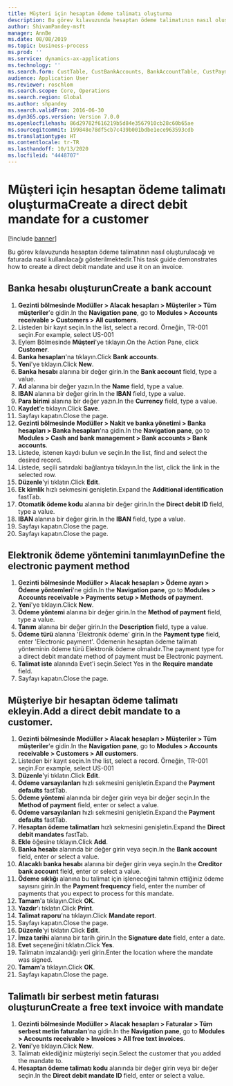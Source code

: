 ```yaml
---
title: Müşteri için hesaptan ödeme talimatı oluşturma
description: Bu görev kılavuzunda hesaptan ödeme talimatının nasıl oluşturulacağı ve faturada nasıl kullanılacağı gösterilmektedir.
author: ShivamPandey-msft
manager: AnnBe
ms.date: 08/08/2019
ms.topic: business-process
ms.prod: ''
ms.service: dynamics-ax-applications
ms.technology: ''
ms.search.form: CustTable, CustBankAccounts, BankAccountTable, CustPaymMode, CustDirectDebitMandate, BankAccountTableLookUp, SrsReportViewerForm,  LogisticsAddressCityLookup, CustFreeInvoice, CustTableLookup
audience: Application User
ms.reviewer: roschlom
ms.search.scope: Core, Operations
ms.search.region: Global
ms.author: shpandey
ms.search.validFrom: 2016-06-30
ms.dyn365.ops.version: Version 7.0.0
ms.openlocfilehash: 86d29782f616219b5d84e3567910cb28c60b65ae
ms.sourcegitcommit: 199848e78df5cb7c439b001bdbe1ece963593cdb
ms.translationtype: HT
ms.contentlocale: tr-TR
ms.lasthandoff: 10/13/2020
ms.locfileid: "4448707"
---
```

# <a name="create-a-direct-debit-mandate-for-a-customer"></a><span data-ttu-id="59b96-103">Müşteri için hesaptan ödeme talimatı oluşturma</span><span class="sxs-lookup"><span data-stu-id="59b96-103">Create a direct debit mandate for a customer</span></span>

[!include [banner](../../includes/banner.md)]

<span data-ttu-id="59b96-104">Bu görev kılavuzunda hesaptan ödeme talimatının nasıl oluşturulacağı ve faturada nasıl kullanılacağı gösterilmektedir.</span><span class="sxs-lookup"><span data-stu-id="59b96-104">This task guide demonstrates how to create a direct debit mandate and use it on an invoice.</span></span>


## <a name="create-a-bank-account"></a><span data-ttu-id="59b96-105">Banka hesabı oluşturun</span><span class="sxs-lookup"><span data-stu-id="59b96-105">Create a bank account</span></span>
1. <span data-ttu-id="59b96-106">**Gezinti bölmesinde** **Modüller > Alacak hesapları > Müşteriler > Tüm müşteriler**'e gidin.</span><span class="sxs-lookup"><span data-stu-id="59b96-106">In the **Navigation pane**, go to **Modules > Accounts receivable > Customers > All customers**.</span></span>
2. <span data-ttu-id="59b96-107">Listeden bir kayıt seçin.</span><span class="sxs-lookup"><span data-stu-id="59b96-107">In the list, select a record.</span></span> <span data-ttu-id="59b96-108">Örneğin, TR-001 seçin.</span><span class="sxs-lookup"><span data-stu-id="59b96-108">For example, select US-001</span></span>
3. <span data-ttu-id="59b96-109">Eylem Bölmesinde **Müşteri**'ye tıklayın.</span><span class="sxs-lookup"><span data-stu-id="59b96-109">On the Action Pane, click **Customer**.</span></span>
4. <span data-ttu-id="59b96-110">**Banka hesapları**'na tıklayın.</span><span class="sxs-lookup"><span data-stu-id="59b96-110">Click **Bank accounts**.</span></span>
5. <span data-ttu-id="59b96-111">**Yeni**'ye tıklayın.</span><span class="sxs-lookup"><span data-stu-id="59b96-111">Click **New**.</span></span>
6. <span data-ttu-id="59b96-112">**Banka hesabı** alanına bir değer girin.</span><span class="sxs-lookup"><span data-stu-id="59b96-112">In the **Bank account** field, type a value.</span></span>
7. <span data-ttu-id="59b96-113">**Ad** alanına bir değer yazın.</span><span class="sxs-lookup"><span data-stu-id="59b96-113">In the **Name** field, type a value.</span></span>
8. <span data-ttu-id="59b96-114">**IBAN** alanına bir değer girin.</span><span class="sxs-lookup"><span data-stu-id="59b96-114">In the **IBAN** field, type a value.</span></span>
9. <span data-ttu-id="59b96-115">**Para birimi** alanına bir değer yazın.</span><span class="sxs-lookup"><span data-stu-id="59b96-115">In the **Currency** field, type a value.</span></span>
10. <span data-ttu-id="59b96-116">**Kaydet**'e tıklayın.</span><span class="sxs-lookup"><span data-stu-id="59b96-116">Click **Save**.</span></span>
11. <span data-ttu-id="59b96-117">Sayfayı kapatın.</span><span class="sxs-lookup"><span data-stu-id="59b96-117">Close the page.</span></span>
12. <span data-ttu-id="59b96-118">**Gezinti bölmesinde** **Modüller > Nakit ve banka yönetimi > Banka hesapları > Banka hesapları**'na gidin.</span><span class="sxs-lookup"><span data-stu-id="59b96-118">In the **Navigation pane**, go to **Modules > Cash and bank management > Bank accounts > Bank accounts**.</span></span>
13. <span data-ttu-id="59b96-119">Listede, istenen kaydı bulun ve seçin.</span><span class="sxs-lookup"><span data-stu-id="59b96-119">In the list, find and select the desired record.</span></span>
14. <span data-ttu-id="59b96-120">Listede, seçili satırdaki bağlantıya tıklayın.</span><span class="sxs-lookup"><span data-stu-id="59b96-120">In the list, click the link in the selected row.</span></span>
15. <span data-ttu-id="59b96-121">**Düzenle**'yi tıklatın.</span><span class="sxs-lookup"><span data-stu-id="59b96-121">Click **Edit**.</span></span>
16. <span data-ttu-id="59b96-122">**Ek kimlik** hızlı sekmesini genişletin.</span><span class="sxs-lookup"><span data-stu-id="59b96-122">Expand the **Additional identification** fastTab.</span></span>
17. <span data-ttu-id="59b96-123">**Otomatik ödeme kodu** alanına bir değer girin.</span><span class="sxs-lookup"><span data-stu-id="59b96-123">In the **Direct debit ID** field, type a value.</span></span>
18. <span data-ttu-id="59b96-124">**IBAN** alanına bir değer girin.</span><span class="sxs-lookup"><span data-stu-id="59b96-124">In the **IBAN** field, type a value.</span></span>
19. <span data-ttu-id="59b96-125">Sayfayı kapatın.</span><span class="sxs-lookup"><span data-stu-id="59b96-125">Close the page.</span></span>
20. <span data-ttu-id="59b96-126">Sayfayı kapatın.</span><span class="sxs-lookup"><span data-stu-id="59b96-126">Close the page.</span></span>

## <a name="define-the-electronic-payment-method"></a><span data-ttu-id="59b96-127">Elektronik ödeme yöntemini tanımlayın</span><span class="sxs-lookup"><span data-stu-id="59b96-127">Define the electronic payment method</span></span>
1. <span data-ttu-id="59b96-128">**Gezinti bölmesinde** **Modüller > Alacak hesapları > Ödeme ayarı > Ödeme yöntemleri**'ne gidin.</span><span class="sxs-lookup"><span data-stu-id="59b96-128">In the **Navigation pane**, go to **Modules > Accounts receivable > Payments setup > Methods of payment**.</span></span>
2. <span data-ttu-id="59b96-129">**Yeni**'ye tıklayın.</span><span class="sxs-lookup"><span data-stu-id="59b96-129">Click **New**.</span></span>
3. <span data-ttu-id="59b96-130">**Ödeme yöntemi** alanına bir değer girin.</span><span class="sxs-lookup"><span data-stu-id="59b96-130">In the **Method of payment** field, type a value.</span></span>
4. <span data-ttu-id="59b96-131">**Tanım** alanına bir değer girin.</span><span class="sxs-lookup"><span data-stu-id="59b96-131">In the **Description** field, type a value.</span></span>
5. <span data-ttu-id="59b96-132">**Ödeme türü** alanına 'Elektronik ödeme' girin.</span><span class="sxs-lookup"><span data-stu-id="59b96-132">In the **Payment type** field, enter 'Electronic payment'.</span></span> <span data-ttu-id="59b96-133">Ödemenin hesaptan ödeme talimatı yönteminin ödeme türü Elektronik ödeme olmalıdır.</span><span class="sxs-lookup"><span data-stu-id="59b96-133">The payment type for a direct debit mandate method of payment must be Electronic payment.</span></span>
6. <span data-ttu-id="59b96-134">**Talimat iste** alanında Evet'i seçin.</span><span class="sxs-lookup"><span data-stu-id="59b96-134">Select Yes in the **Require mandate** field.</span></span>
7. <span data-ttu-id="59b96-135">Sayfayı kapatın.</span><span class="sxs-lookup"><span data-stu-id="59b96-135">Close the page.</span></span>

## <a name="add-a-direct-debit-mandate-to-a-customer"></a><span data-ttu-id="59b96-136">Müşteriye bir hesaptan ödeme talimatı ekleyin.</span><span class="sxs-lookup"><span data-stu-id="59b96-136">Add a direct debit mandate to a customer.</span></span>
1. <span data-ttu-id="59b96-137">**Gezinti bölmesinde** **Modüller > Alacak hesapları > Müşteriler > Tüm müşteriler**'e gidin.</span><span class="sxs-lookup"><span data-stu-id="59b96-137">In the **Navigation pane**, go to **Modules > Accounts receivable > Customers > All customers**.</span></span>
2. <span data-ttu-id="59b96-138">Listeden bir kayıt seçin.</span><span class="sxs-lookup"><span data-stu-id="59b96-138">In the list, select a record.</span></span> <span data-ttu-id="59b96-139">Örneğin, TR-001 seçin.</span><span class="sxs-lookup"><span data-stu-id="59b96-139">For example, select US-001</span></span>
3. <span data-ttu-id="59b96-140">**Düzenle**'yi tıklatın.</span><span class="sxs-lookup"><span data-stu-id="59b96-140">Click **Edit**.</span></span>
4. <span data-ttu-id="59b96-141">**Ödeme varsayılanları** hızlı sekmesini genişletin.</span><span class="sxs-lookup"><span data-stu-id="59b96-141">Expand the **Payment defaults** fastTab.</span></span>
5. <span data-ttu-id="59b96-142">**Ödeme yöntemi** alanında bir değer girin veya bir değer seçin.</span><span class="sxs-lookup"><span data-stu-id="59b96-142">In the **Method of payment** field, enter or select a value.</span></span>
6. <span data-ttu-id="59b96-143">**Ödeme varsayılanları** hızlı sekmesini genişletin.</span><span class="sxs-lookup"><span data-stu-id="59b96-143">Expand the **Payment defaults** fastTab.</span></span>
7. <span data-ttu-id="59b96-144">**Hesaptan ödeme talimatları** hızlı sekmesini genişletin.</span><span class="sxs-lookup"><span data-stu-id="59b96-144">Expand the **Direct debit mandates** fastTab.</span></span>
8. <span data-ttu-id="59b96-145">**Ekle** öğesine tıklayın.</span><span class="sxs-lookup"><span data-stu-id="59b96-145">Click **Add**.</span></span>
9. <span data-ttu-id="59b96-146">**Banka hesabı** alanında bir değer girin veya seçin.</span><span class="sxs-lookup"><span data-stu-id="59b96-146">In the **Bank account** field, enter or select a value.</span></span>
10. <span data-ttu-id="59b96-147">**Alacaklı banka hesabı** alanına bir değer girin veya seçin.</span><span class="sxs-lookup"><span data-stu-id="59b96-147">In the **Creditor bank account** field, enter or select a value.</span></span>
11. <span data-ttu-id="59b96-148">**Ödeme sıklığı** alanına bu talimat için işleneceğini tahmin ettiğiniz ödeme sayısını girin.</span><span class="sxs-lookup"><span data-stu-id="59b96-148">In the **Payment frequency** field, enter the number of payments that you expect to process for this mandate.</span></span>
12. <span data-ttu-id="59b96-149">**Tamam**'a tıklayın.</span><span class="sxs-lookup"><span data-stu-id="59b96-149">Click **OK**.</span></span>
13. <span data-ttu-id="59b96-150">**Yazdır**'ı tıklatın.</span><span class="sxs-lookup"><span data-stu-id="59b96-150">Click **Print**.</span></span>
14. <span data-ttu-id="59b96-151">**Talimat raporu**'na tıklayın.</span><span class="sxs-lookup"><span data-stu-id="59b96-151">Click **Mandate report**.</span></span>
15. <span data-ttu-id="59b96-152">Sayfayı kapatın.</span><span class="sxs-lookup"><span data-stu-id="59b96-152">Close the page.</span></span>
16. <span data-ttu-id="59b96-153">**Düzenle**'yi tıklatın.</span><span class="sxs-lookup"><span data-stu-id="59b96-153">Click **Edit**.</span></span>
17. <span data-ttu-id="59b96-154">**İmza tarihi** alanına bir tarih girin.</span><span class="sxs-lookup"><span data-stu-id="59b96-154">In the **Signature date** field, enter a date.</span></span>
18. <span data-ttu-id="59b96-155">**Evet** seçeneğini tıklatın.</span><span class="sxs-lookup"><span data-stu-id="59b96-155">Click **Yes**.</span></span>
19. <span data-ttu-id="59b96-156">Talimatın imzalandığı yeri girin.</span><span class="sxs-lookup"><span data-stu-id="59b96-156">Enter the location where the mandate was signed.</span></span>
20. <span data-ttu-id="59b96-157">**Tamam**'a tıklayın.</span><span class="sxs-lookup"><span data-stu-id="59b96-157">Click **OK**.</span></span>
21. <span data-ttu-id="59b96-158">Sayfayı kapatın.</span><span class="sxs-lookup"><span data-stu-id="59b96-158">Close the page.</span></span>

## <a name="create-a-free-text-invoice-with-mandate"></a><span data-ttu-id="59b96-159">Talimatlı bir serbest metin faturası oluşturun</span><span class="sxs-lookup"><span data-stu-id="59b96-159">Create a free text invoice with mandate</span></span>
1. <span data-ttu-id="59b96-160">**Gezinti bölmesinde** **Modüller > Alacak hesapları > Faturalar > Tüm serbest metin faturaları**'na gidin.</span><span class="sxs-lookup"><span data-stu-id="59b96-160">In the **Navigation pane**, go to **Modules > Accounts receivable > Invoices > All free text invoices**.</span></span>
2. <span data-ttu-id="59b96-161">**Yeni**'ye tıklayın.</span><span class="sxs-lookup"><span data-stu-id="59b96-161">Click **New**.</span></span>
3. <span data-ttu-id="59b96-162">Talimatı eklediğiniz müşteriyi seçin.</span><span class="sxs-lookup"><span data-stu-id="59b96-162">Select the customer that you added the mandate to.</span></span>
4. <span data-ttu-id="59b96-163">**Hesaptan ödeme talimatı kodu** alanında bir değer girin veya bir değer seçin.</span><span class="sxs-lookup"><span data-stu-id="59b96-163">In the **Direct debit mandate ID** field, enter or select a value.</span></span>

